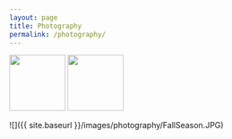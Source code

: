 ```yaml
---
layout: page
title: Photography
permalink: /photography/
---
```


<img src="{{site.baseurl}}/images/photography/FallSeason.JPG" width="100"/> <img src="{{site.baseurl}}/images/photography/RainyClouds.JPG" width="100"/>

![]({{ site.baseurl }}/images/photography/FallSeason.JPG)
